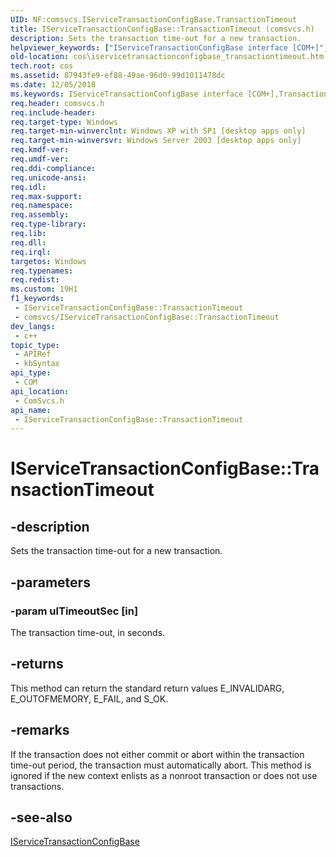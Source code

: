 ```yaml
---
UID: NF:comsvcs.IServiceTransactionConfigBase.TransactionTimeout
title: IServiceTransactionConfigBase::TransactionTimeout (comsvcs.h)
description: Sets the transaction time-out for a new transaction.
helpviewer_keywords: ["IServiceTransactionConfigBase interface [COM+]","TransactionTimeout method","IServiceTransactionConfigBase.TransactionTimeout","IServiceTransactionConfigBase::TransactionTimeout","TransactionTimeout","TransactionTimeout method [COM+]","TransactionTimeout method [COM+]","IServiceTransactionConfigBase interface","_cos_IServiceTransactionConfigBase_TransactionTimeout","comsvcs/IServiceTransactionConfigBase::TransactionTimeout","cos.iservicetransactionconfigbase_transactiontimeout"]
old-location: cos\iservicetransactionconfigbase_transactiontimeout.htm
tech.root: cos
ms.assetid: 87943fe9-ef88-49ae-96d0-99d1011478dc
ms.date: 12/05/2018
ms.keywords: IServiceTransactionConfigBase interface [COM+],TransactionTimeout method, IServiceTransactionConfigBase.TransactionTimeout, IServiceTransactionConfigBase::TransactionTimeout, TransactionTimeout, TransactionTimeout method [COM+], TransactionTimeout method [COM+],IServiceTransactionConfigBase interface, _cos_IServiceTransactionConfigBase_TransactionTimeout, comsvcs/IServiceTransactionConfigBase::TransactionTimeout, cos.iservicetransactionconfigbase_transactiontimeout
req.header: comsvcs.h
req.include-header: 
req.target-type: Windows
req.target-min-winverclnt: Windows XP with SP1 [desktop apps only]
req.target-min-winversvr: Windows Server 2003 [desktop apps only]
req.kmdf-ver: 
req.umdf-ver: 
req.ddi-compliance: 
req.unicode-ansi: 
req.idl: 
req.max-support: 
req.namespace: 
req.assembly: 
req.type-library: 
req.lib: 
req.dll: 
req.irql: 
targetos: Windows
req.typenames: 
req.redist: 
ms.custom: 19H1
f1_keywords:
 - IServiceTransactionConfigBase::TransactionTimeout
 - comsvcs/IServiceTransactionConfigBase::TransactionTimeout
dev_langs:
 - c++
topic_type:
 - APIRef
 - kbSyntax
api_type:
 - COM
api_location:
 - ComSvcs.h
api_name:
 - IServiceTransactionConfigBase::TransactionTimeout
---
```


# IServiceTransactionConfigBase::TransactionTimeout


## -description

Sets the transaction time-out for a new transaction.

## -parameters

### -param ulTimeoutSec [in]

The transaction time-out, in seconds.

## -returns

This method can return the standard return values E_INVALIDARG, E_OUTOFMEMORY, E_FAIL, and S_OK.

## -remarks

If the transaction does not either commit or abort within the transaction time-out period, the transaction must automatically abort. This method is ignored if the new context enlists as a nonroot transaction or does not use transactions.

## -see-also

<a href="/windows/desktop/api/comsvcs/nn-comsvcs-iservicetransactionconfigbase">IServiceTransactionConfigBase</a>

